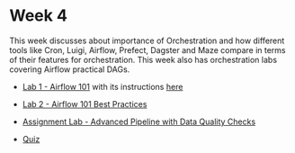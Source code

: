 # Week 4

This week discusses about importance of Orchestration and how different tools like Cron, Luigi, Airflow, Prefect, Dagster and Maze compare in terms of their features for orchestration. This week also has orchestration labs covering Airflow practical DAGs.

- [Lab 1 - Airflow 101](labs/lab1/lab.html) with its instructions [here](labs/lab1/C2_W4_Lab_1_Airflow101.md)

- [Lab 2 - Airflow 101 Best Practices](labs/lab2/C2_W4_Lab_2_Airflow_Best_Practices.md)

- [Assignment Lab - Advanced Pipeline with Data Quality Checks](labs/lab3/C2_W4_Assignment.md)

- [Quiz](quiz.html)